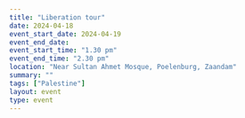 ```yaml
---
title: "Liberation tour"
date: 2024-04-18
event_start_date: 2024-04-19
event_end_date: 
event_start_time: "1.30 pm"
event_end_time: "2.30 pm"
location: "Near Sultan Ahmet Mosque, Poelenburg, Zaandam"
summary: ""
tags: ["Palestine"]
layout: event
type: event
---
```

